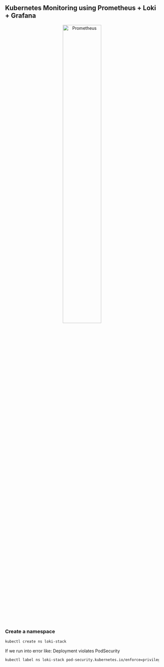 ## Kubernetes Monitoring using Prometheus + Loki + Grafana

<div align="center">
   <img src="https://github.com/famasboy888/Kubernetes_monitoring_Prometheus_Loki_Grafana/assets/23441168/f60867c4-514c-40c7-aa95-8021521dd46c" title="Prometheus" alt="Prometheus" width="50%" height="50%"/>
</div>


### Create a namespace

```bash
kubectl create ns loki-stack
```

If we run into error like: Deployment violates PodSecurity

```bash
kubectl label ns loki-stack pod-security.kubernetes.io/enforce=privileged
```
